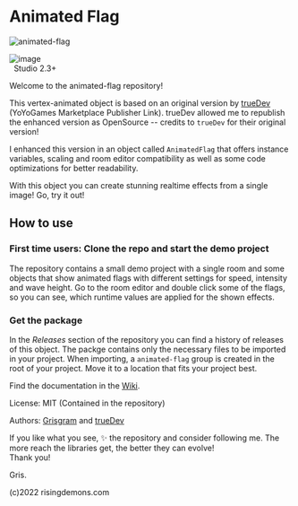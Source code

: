 # Animated Flag
![animated-flag](https://user-images.githubusercontent.com/19487451/168004734-0df42512-bab4-499c-a0ea-8b3f773b92ad.gif)

![image](https://user-images.githubusercontent.com/19487451/167885369-a5ae0b14-9176-4429-babd-2a140ab5880a.png) <br>&nbsp;&nbsp;Studio 2.3+

Welcome to the animated-flag repository!

This vertex-animated object is based on an original version by [trueDev](https://marketplace.yoyogames.com/publishers/3641/truedev) (YoYoGames Marketplace Publisher Link). trueDev allowed me to republish the enhanced version as OpenSource -- credits to `trueDev` for their original version!

I enhanced this version in an object called `AnimatedFlag` that offers instance variables, scaling and room editor compatibility as well as some code optimizations for better readability.

With this object you can create stunning realtime effects from a single image!
Go, try it out!

## How to use

### First time users: Clone the repo and start the demo project
The repository contains a small demo project with a single room and some objects that show animated flags with different settings for speed, intensity and wave height.
Go to the room editor and double click some of the flags, so you can see, which runtime values are applied for the shown effects.

### Get the package
In the _Releases_ section of the repository you can find a history of releases of this object.
The packge contains only the necessary files to be imported in your project.
When importing, a `animated-flag` group is created in the root of your project. Move it to a location that fits your project best.


Find the documentation in the [Wiki](https://github.com/Grisgram/gml-animated-flag/wiki).

License: MIT (Contained in the repository)

Authors: [Grisgram](https://github.com/Grisgram) and [trueDev](https://marketplace.yoyogames.com/publishers/3641/truedev)

If you like what you see, ✨ the repository and consider following me. The more reach the libraries get, the better they can evolve!<br/>
Thank you!

Gris.

(c)2022 risingdemons.com
